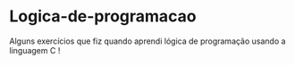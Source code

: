 # Logica-de-programacao

Alguns exercícios que fiz quando aprendi lógica de programação usando a linguagem C !
